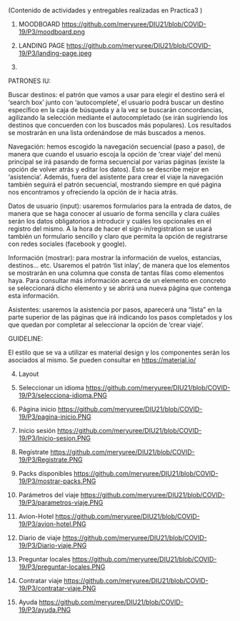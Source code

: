 (Contenido de actividades y entregables realizadas en Practica3 ) 

1. MOODBOARD
https://github.com/meryuree/DIU21/blob/COVID-19/P3/moodboard.png

2. LANDING PAGE
https://github.com/meryuree/DIU21/blob/COVID-19/P3/landing-page.jpeg

3. 
PATRONES IU:

Buscar destinos: el patrón que vamos a usar para elegir el destino será el ‘search box’ junto con ‘autocomplete’, el usuario podrá buscar un destino específico en la caja de búsqueda y a la vez se buscarán concordancias, agilizando la selección mediante el autocompletado (se irán sugiriendo los destinos que concuerden con los buscados más populares). Los resultados se mostrarán en una lista ordenándose de más buscados a menos. 

Navegación: hemos escogido la navegación secuencial (paso a paso), de manera que cuando el usuario escoja la opción de ‘crear viaje’ del menú principal se irá pasando de forma secuencial por varias páginas (existe la opción de volver atrás y editar los datos). Esto se describe mejor en ‘asistencia’. Además, fuera del asistente para crear el viaje la navegación también seguirá el patrón secuencial, mostrando siempre en qué página nos encontramos y ofreciendo la opción de ir hacia atrás. 

Datos de usuario (input): usaremos formularios para la entrada de datos, de manera que se haga conocer al usuario de forma sencilla y clara cuáles serán los datos obligatorios a introducir y cuáles los opcionales en el registro del mismo. A la hora de hacer el sign-in/registration se usará también un formulario sencillo y claro que permita la opción de registrarse con redes sociales (facebook y google). 

Información (mostrar): para mostrar la información de vuelos, estancias, destinos... etc. Usaremos el patrón ‘list inlay’, de manera que los elementos se mostrarán en una columna que consta de tantas filas como elementos haya. Para consultar más información acerca de un elemento en concreto se seleccionará dicho elemento y se abrirá una nueva página que contenga esta información. 

Asistentes: usaremos la asistencia por pasos, aparecerá una “lista” en la parte superior de las páginas que irá indicando los pasos completados y los que quedan por completar al seleccionar la opción de ‘crear viaje’. 

GUIDELINE:

El estilo que se va a utilizar es material design y los componentes serán los asociados al mismo. Se pueden consultar en https://material.io/

4. Layout

  1. Seleccionar un idioma
  https://github.com/meryuree/DIU21/blob/COVID-19/P3/selecciona-idioma.PNG

  2. Página inicio
  https://github.com/meryuree/DIU21/blob/COVID-19/P3/pagina-inicio.PNG
  
  3. Inicio sesión
  https://github.com/meryuree/DIU21/blob/COVID-19/P3/Inicio-sesion.PNG
  
  4. Regístrate
  https://github.com/meryuree/DIU21/blob/COVID-19/P3/Registrate.PNG
  
  5. Packs disponibles
  https://github.com/meryuree/DIU21/blob/COVID-19/P3/mostrar-packs.PNG
  
  6. Parámetros del viaje
  https://github.com/meryuree/DIU21/blob/COVID-19/P3/parametros-viaje.PNG
    
  7. Avion-Hotel
  https://github.com/meryuree/DIU21/blob/COVID-19/P3/avion-hotel.PNG
  
  8. Diario de viaje
  https://github.com/meryuree/DIU21/blob/COVID-19/P3/Diario-viaje.PNG
  
  9. Preguntar locales
  https://github.com/meryuree/DIU21/blob/COVID-19/P3/preguntar-locales.PNG
    
  10. Contratar viaje
  https://github.com/meryuree/DIU21/blob/COVID-19/P3/contratar-viaje.PNG
  
  11. Ayuda
  https://github.com/meryuree/DIU21/blob/COVID-19/P3/ayuda.PNG


  
  

  
